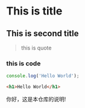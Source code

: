 # This is title

## This is second title

> this is quote

### this is code

```javascript
console.log('Hello World');
```

```html
<h1>Hello World</h1>
```

你好，这是本仓库的说明!

